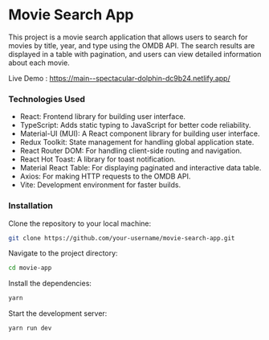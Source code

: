 # Movie Search App
This project is a movie search application that allows users to search for movies by title, year, and type using the OMDB API. The search results are displayed in a table with pagination, and users can view detailed information about each movie.

Live Demo :  https://main--spectacular-dolphin-dc9b24.netlify.app/ 

### Technologies Used

- React: Frontend library for building user interface.
- TypeScript: Adds static typing to JavaScript for better code reliability.
- Material-UI (MUI): A React component library for building user interface.
- Redux Toolkit: State management for handling global application state.
- React Router DOM: For handling client-side routing and navigation.
- React Hot Toast: A library for toast notification.
- Material React Table: For displaying paginated and interactive data table.
- Axios: For making HTTP requests to the OMDB API.
- Vite: Development environment for faster builds.

 ### Installation
 
Clone the repository to your local machine:

 ```bash
git clone https://github.com/your-username/movie-search-app.git
```

Navigate to the project directory:

 ```bash
cd movie-app
```

Install the dependencies:

 ```bash
yarn
```

Start the development server:

 ```bash
yarn run dev
```
